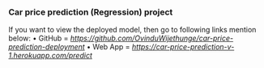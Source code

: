 ### Car price prediction (Regression) project

If you want to view the deployed model, then go to following links mention below:
• GitHub = _https://github.com/OvinduWijethunge/car-price-prediction-deployment_
• Web App = _https://car-price-prediction-v-1.herokuapp.com/predict_
